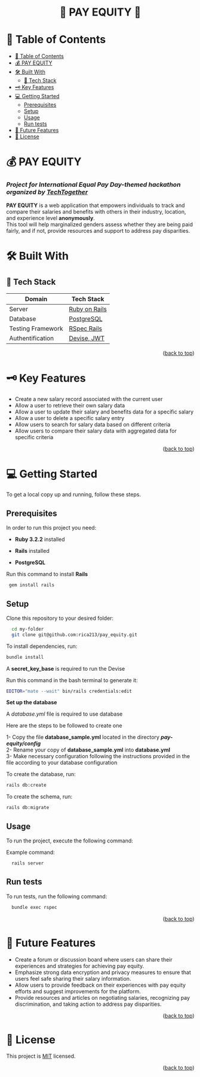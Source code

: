 <a name="readme-top"></a>

<div align="center">
  <h1><b> 💸 PAY EQUITY 💸 </b></h1>
</div>

<!-- TABLE OF CONTENTS -->

# 📗 Table of Contents

- [📗 Table of Contents](#-table-of-contents)
- [💰 PAY EQUITY ](#-pay-equity-)
- [🛠 Built With ](#-built-with-)
  - [📌 Tech Stack ](#-tech-stack-)
- [🗝 Key Features ](#-key-features-)
- [💻 Getting Started ](#-getting-started-)
  - [Prerequisites](#prerequisites)
  - [Setup](#setup)
  - [Usage](#usage)
  - [Run tests](#run-tests)
- [🔭 Future Features ](#-future-features-)
- [📝 License ](#-license-)

<!-- PROJECT DESCRIPTION -->

# 💰 PAY EQUITY <a name="pay-equity"></a>

### _Project for International Equal Pay Day-themed hackathon organized by [TechTogether](https://techtogether-online-19093.devpost.com/)_

**PAY EQUITY** is a web application that empowers individuals to track and compare their salaries and benefits with others in their industry, location, and experience level **anonymously**. <br>
This tool will help marginalized genders assess whether they are being paid fairly, and if not, provide resources and support to address pay disparities. <br> 


# 🛠 Built With <a name="built-with"></a>

## 📌 Tech Stack <a name="tech-stack"></a>

| Domain | Tech Stack |
|--------|--------|
| Server | <a href="https://rubyonrails.org/">Ruby on Rails</a> |
| Database | <a href="https://www.postgresql.org/">PostgreSQL</a> |
| Testing Framework | <a href="https://github.com/rspec/rspec-rails">RSpec Rails</a> |
| Authentification | <a href="https://github.com/heartcombo/devise#getting-started">Devise, JWT</a> |

<p align="right">(<a href="#readme-top">back to top</a>)</p>
<!-- Features -->

# 🗝 Key Features <a name="key-features"></a>

- Create a new salary record associated with the current user
- Allow a user to retrieve their own salary data
- Allow a user to update their salary and benefits data for a specific salary
- Allow a user to delete a specific salary entry
- Allow users to search for salary data based on different criteria
- Allow users to compare their salary data with aggregated data for specific criteria

<p align="right">(<a href="#readme-top">back to top</a>)</p>
<!-- GETTING STARTED -->

# 💻 Getting Started <a name="getting-started"></a>

To get a local copy up and running, follow these steps.

## Prerequisites

In order to run this project you need:

- **Ruby 3.2.2** installed

- **Rails** installed

-  **PostgreSQL**

Run this command to install **Rails**

```sh
 gem install rails
```
## Setup

Clone this repository to your desired folder:

```sh
  cd my-folder
  git clone git@github.com:rica213/pay_equity.git
```

To install dependencies, run:

```sh
bundle install
```

A **secret_key_base** is required to run the Devise

Run this command in the bash terminal to generate it:

```sh
EDITOR="mate --wait" bin/rails credentials:edit
```

**Set up the database** <br>

A _database.yml_ file is required to use database

Here are the steps to be followed to create one

1- Copy the file **database_sample.yml** located in the directory **_pay-equity/config_** <br>
2- Rename your copy of **database_sample.yml** into **database.yml** <br>
3- Make necessary configuration following the instructions provided in the file according to your database configuration

To create the database, run:

```sh
rails db:create
```
To create the schema, run:

```sh
rails db:migrate
```

## Usage

To run the project, execute the following command:

Example command:

```sh
  rails server
```

## Run tests

To run tests, run the following command:

```sh
  bundle exec rspec
```

<p align="right">(<a href="#readme-top">back to top</a>)</p>

<!-- FUTURE FEATURES -->

# 🔭 Future Features <a name="future-features"></a>

  - Create a forum or discussion board where users can share their experiences and strategies for achieving pay equity.
  - Emphasize strong data encryption and privacy measures to ensure that users feel safe sharing their salary information.
  - Allow users to provide feedback on their experiences with pay equity efforts and suggest improvements for the platform.
  - Provide resources and articles on negotiating salaries, recognizing pay discrimination, and taking action to address pay disparities.
  
<p align="right">(<a href="#readme-top">back to top</a>)</p>

<!-- LICENSE -->

# 📝 License <a name="license"></a>

This project is [MIT](./LICENSE) licensed.

<p align="right">(<a href="#readme-top">back to top</a>)</p>
